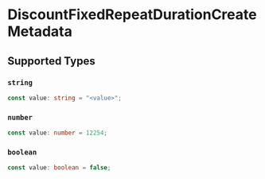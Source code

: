 # DiscountFixedRepeatDurationCreateMetadata


## Supported Types

### `string`

```typescript
const value: string = "<value>";
```

### `number`

```typescript
const value: number = 12254;
```

### `boolean`

```typescript
const value: boolean = false;
```

